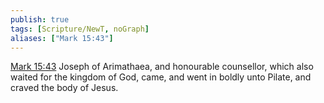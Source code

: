 ```yaml
---
publish: true
tags: [Scripture/NewT, noGraph]
aliases: ["Mark 15:43"]
---
```

[Mark 15:43](https://churchofjesuschrist.org/study/scriptures/nt/mark/15?lang=eng&id=p43#p43) Joseph of Arimathaea, and honourable counsellor, which also waited for the kingdom of God, came, and went in boldly unto Pilate, and craved the body of Jesus.
